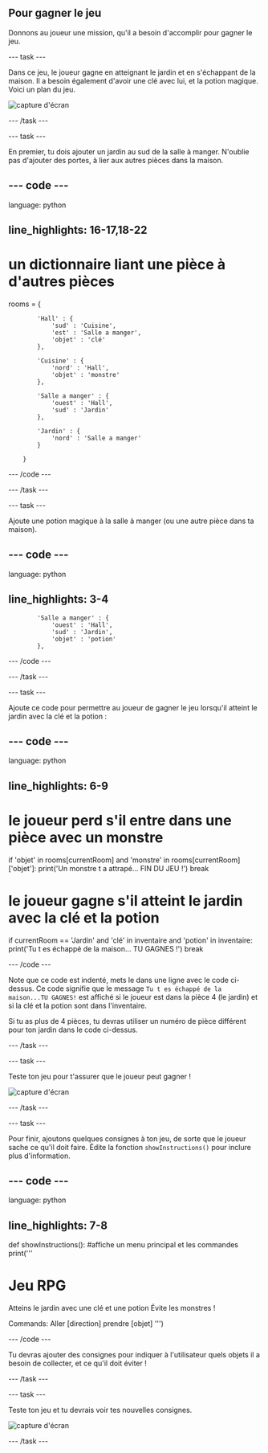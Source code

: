 ## Pour gagner le jeu

Donnons au joueur une mission, qu'il a besoin d'accomplir pour gagner le jeu.

\--- task \---

Dans ce jeu, le joueur gagne en atteignant le jardin et en s'échappant de la maison. Il a besoin également d'avoir une clé avec lui, et la potion magique. Voici un plan du jeu.

![capture d'écran](images/rpg-final-map.png)

\--- /task \---

\--- task \---

En premier, tu dois ajouter un jardin au sud de la salle à manger. N'oublie pas d'ajouter des portes, à lier aux autres pièces dans la maison.

## \--- code \---

language: python

## line_highlights: 16-17,18-22

# un dictionnaire liant une pièce à d'autres pièces

rooms = {

            'Hall' : {
                'sud' : 'Cuisine',
                'est' : 'Salle a manger',
                'objet' : 'clé'
            },
    
            'Cuisine' : {
                'nord' : 'Hall',
                'objet' : 'monstre'
            },
    
            'Salle a manger' : {
                'ouest' : 'Hall',
                'sud' : 'Jardin'
            },
    
            'Jardin' : {
                'nord' : 'Salle a manger'
            }
    
        }
    

\--- /code \---

\--- /task \---

\--- task \---

Ajoute une potion magique à la salle à manger (ou une autre pièce dans ta maison).

## \--- code \---

language: python

## line_highlights: 3-4

            'Salle a manger' : {
                'ouest' : 'Hall',
                'sud' : 'Jardin',
                'objet' : 'potion'
            },
    

\--- /code \---

\--- /task \---

\--- task \---

Ajoute ce code pour permettre au joueur de gagner le jeu lorsqu'il atteint le jardin avec la clé et la potion :

## \--- code \---

language: python

## line_highlights: 6-9

# le joueur perd s'il entre dans une pièce avec un monstre

if 'objet' in rooms\[currentRoom] and 'monstre' in rooms[currentRoom\]\['objet'\]: print('Un monstre t a attrapé... FIN DU JEU !') break

# le joueur gagne s'il atteint le jardin avec la clé et la potion

if currentRoom == 'Jardin' and 'clé' in inventaire and 'potion' in inventaire: print('Tu t es échappé de la maison... TU GAGNES !') break

\--- /code \---

Note que ce code est indenté, mets le dans une ligne avec le code ci-dessus. Ce code signifie que le message `Tu t es échappé de la maison...TU GAGNES!` est affiché si le joueur est dans la pièce 4 (le jardin) et si la clé et la potion sont dans l'inventaire.

Si tu as plus de 4 pièces, tu devras utiliser un numéro de pièce différent pour ton jardin dans le code ci-dessus.

\--- /task \---

\--- task \---

Teste ton jeu pour t'assurer que le joueur peut gagner !

![capture d'écran](images/rpg-win-test.png)

\--- /task \---

\--- task \---

Pour finir, ajoutons quelques consignes à ton jeu, de sorte que le joueur sache ce qu'il doit faire. Édite la fonction `showInstructions()` pour inclure plus d'information.

## \--- code \---

language: python

## line_highlights: 7-8

def showInstructions(): #affiche un menu principal et les commandes print('''

# Jeu RPG

Atteins le jardin avec une clé et une potion Évite les monstres !

Commands: Aller [direction] prendre [objet] ''')

\--- /code \---

Tu devras ajouter des consignes pour indiquer à l'utilisateur quels objets il a besoin de collecter, et ce qu'il doit éviter !

\--- /task \---

\--- task \---

Teste ton jeu et tu devrais voir tes nouvelles consignes.

![capture d'écran](images/rpg-instructions-test.png)

\--- /task \---